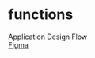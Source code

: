 # functions

Application Design Flow  
<a href="https://www.figma.com/file/tyOtM4AwuwePpFpmYHZ2zP/Application-Flow-Diagram?node-id=0%3A1"> Figma </a>
